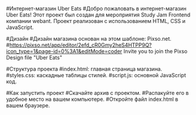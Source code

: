 
#Интернет-магазин Uber Eats
#Добро пожаловать в интернет-магазин Uber Eats! Этот проект был создан для мероприятия Study Jam Frontend компании webant. Проект реализован с использованием HTML, CSS и JavaScript.

#Дизайн
#Дизайн магазина основан на этом шаблоне: Pixso.net.
#https://pixso.net/app/editor/2efd_cR0Gmy2heS4HTPP9Q?icon_type=1&page-id=0%3A1&editMode=coder Invite you to join the Pixso Design file "Uber Eats"


#Структура проекта
#index.html: главная страница магазина.
#styles.css: каскадные таблицы стилей.
#script.js: основной JavaScript код.

#Как запустить проект
#Скачайте архив с проектом.
#Распакуйте его в удобное место на вашем компьютере.
#Откройте файл index.html в вашем браузере.
